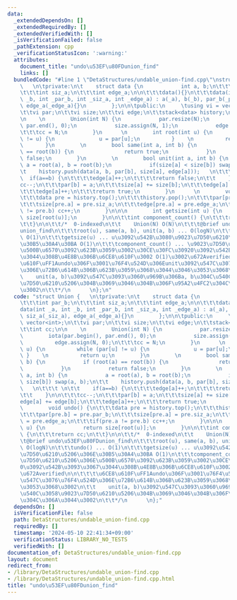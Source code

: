 ```yaml
---
data:
  _extendedDependsOn: []
  _extendedRequiredBy: []
  _extendedVerifiedWith: []
  _isVerificationFailed: false
  _pathExtension: cpp
  _verificationStatusIcon: ':warning:'
  attributes:
    document_title: "undo\u53EF\u80FDunion_find"
    links: []
  bundledCode: "#line 1 \"DetaStructures/undable_union-find.cpp\"\nstruct Union {\
    \   \n\tprivate:\n\t    struct data {\n            int a, b;\n\t\t\tint par_b;\n\
    \t\t\tint siz_a;\n\t\t\tint edge_a;\n\n\t\t\tdata(){}\n\t\t\tdata(int _a, int\
    \ _b, int _par_b, int _siz_a, int _edge_a) : a(_a), b(_b), par_b(_par_b), siz_a(_siz_a),\
    \ edge_a(_edge_a){}\n        };\n\n\tpublic:\n     \tusing vi = vector<int>;\n\
    \t\tvi par;\n\t\tvi size;\n\t\tvi edge;\n\t\tstack<data> history;\n\t\tint cc;\n\
    \n    \n        Union(int N) {\n            par.resize(N);\n            iota(par.begin(),\
    \ par.end(), 0);\n            size.assign(N, 1);\n            edge.assign(N, 0);\n\
    \t\t\tcc = N;\n        }\n      \n        int root(int u) {\n          while (par[u]\
    \ != u) {\n              u = par[u];\n          }    \n          return u;\n \
    \       }\n        \n        bool same(int a, int b) {\n            if (root(a)\
    \ == root(b)) {\n                return true;\n            }\n            return\
    \ false;\n        }\n        \n        bool unit(int a, int b) {\n           \
    \ a = root(a), b = root(b);\n            if(size[a] < size[b]) swap(a, b);\n\t\
    \t    history.push(data(a, b, par[b], size[a], edge[a]));   \n\t\t\t \n\t\t  \
    \  if(a==b) {\n\t\t\t\tedge[a]++;\n\t\t\t\treturn false;\n\t\t    }\n\n\t\t\t\
    cc--;\n\t\t\tpar[b] = a;\n\t\t\tsize[a] += size[b];\n\t\t\tedge[a] += edge[b];\n\
    \t\t\tedge[a]++;\n\t\t\treturn true;\n        }\n      \n        void undo() {\n\
    \t\t\tdata pre = history.top();\n\t\t\thistory.pop();\n\t\t\tpar[pre.b] = pre.par_b;\n\
    \t\t\tsize[pre.a] = pre.siz_a;\n\t\t\tedge[pre.a] = pre.edge_a;\n\t\t\tif(pre.a\
    \ != pre.b) cc++;\n        }\n\n\n        int getsize(int u) {\n            return\
    \ size[root(u)];\n        }\n\n\t\tint component_count() {\n\t\t\treturn cc;\n\
    \t\t}\n\n\t\t/*  0-indexed\n\t\t    Union(N) O(N)\n\t\t\t@brief undo\u53EF\u80FD\
    union_find\n\t\t\troot(u), same(a, b), unit(a, b) ... O(logN)\n\t\t\tundo() ...\
    \ O(1)\n\t\t\tgetsize(u) ... u\u3092\u542B\u3080\u9023\u7D50\u6210\u5206\u306E\
    \u30B5\u30A4\u30BA O(1)\n\t\t\tcomponent_count() ... \u9023\u7D50\u6210\u5206\u306E\
    \u500B\u6570\u3092\u623B\u3059\u3002\u30CE\u30FC\u30920\u3092\u542B\u3093\u3067\
    \u3044\u308B\u4E8B\u306B\u6CE8\u610F\u3002 O(1)\u3002\u672Averified\n\n\t\t\t\u6CE8\
    \u610F\uFF1Aundo\u306F\u3001\u76F4\u524D\u306Eunit\u3092\u547C\u3076\u76F4\u524D\
    \u306E\u72B6\u614B\u306B\u623B\u3059\u3068\u3044\u3046\u3053\u3068\u3002\n\t\t\
    \    unit(a, b)\u3092\u547C\u3093\u3060\u969B\u306Ba, b\u304C\u540C\u3058\u9023\
    \u7D50\u6210\u5206\u304B\u3069\u3046\u304B\u306F\u95A2\u4FC2\u304C\u306A\u3044\
    \u3002\n\t\t*/\n      \n};\n"
  code: "struct Union {   \n\tprivate:\n\t    struct data {\n            int a, b;\n\
    \t\t\tint par_b;\n\t\t\tint siz_a;\n\t\t\tint edge_a;\n\n\t\t\tdata(){}\n\t\t\t\
    data(int _a, int _b, int _par_b, int _siz_a, int _edge_a) : a(_a), b(_b), par_b(_par_b),\
    \ siz_a(_siz_a), edge_a(_edge_a){}\n        };\n\n\tpublic:\n     \tusing vi =\
    \ vector<int>;\n\t\tvi par;\n\t\tvi size;\n\t\tvi edge;\n\t\tstack<data> history;\n\
    \t\tint cc;\n\n    \n        Union(int N) {\n            par.resize(N);\n    \
    \        iota(par.begin(), par.end(), 0);\n            size.assign(N, 1);\n  \
    \          edge.assign(N, 0);\n\t\t\tcc = N;\n        }\n      \n        int root(int\
    \ u) {\n          while (par[u] != u) {\n              u = par[u];\n         \
    \ }    \n          return u;\n        }\n        \n        bool same(int a, int\
    \ b) {\n            if (root(a) == root(b)) {\n                return true;\n\
    \            }\n            return false;\n        }\n        \n        bool unit(int\
    \ a, int b) {\n            a = root(a), b = root(b);\n            if(size[a] <\
    \ size[b]) swap(a, b);\n\t\t    history.push(data(a, b, par[b], size[a], edge[a]));\
    \   \n\t\t\t \n\t\t    if(a==b) {\n\t\t\t\tedge[a]++;\n\t\t\t\treturn false;\n\
    \t\t    }\n\n\t\t\tcc--;\n\t\t\tpar[b] = a;\n\t\t\tsize[a] += size[b];\n\t\t\t\
    edge[a] += edge[b];\n\t\t\tedge[a]++;\n\t\t\treturn true;\n        }\n      \n\
    \        void undo() {\n\t\t\tdata pre = history.top();\n\t\t\thistory.pop();\n\
    \t\t\tpar[pre.b] = pre.par_b;\n\t\t\tsize[pre.a] = pre.siz_a;\n\t\t\tedge[pre.a]\
    \ = pre.edge_a;\n\t\t\tif(pre.a != pre.b) cc++;\n        }\n\n\n        int getsize(int\
    \ u) {\n            return size[root(u)];\n        }\n\n\t\tint component_count()\
    \ {\n\t\t\treturn cc;\n\t\t}\n\n\t\t/*  0-indexed\n\t\t    Union(N) O(N)\n\t\t\
    \t@brief undo\u53EF\u80FDunion_find\n\t\t\troot(u), same(a, b), unit(a, b) ...\
    \ O(logN)\n\t\t\tundo() ... O(1)\n\t\t\tgetsize(u) ... u\u3092\u542B\u3080\u9023\
    \u7D50\u6210\u5206\u306E\u30B5\u30A4\u30BA O(1)\n\t\t\tcomponent_count() ... \u9023\
    \u7D50\u6210\u5206\u306E\u500B\u6570\u3092\u623B\u3059\u3002\u30CE\u30FC\u3092\
    0\u3092\u542B\u3093\u3067\u3044\u308B\u4E8B\u306B\u6CE8\u610F\u3002 O(1)\u3002\
    \u672Averified\n\n\t\t\t\u6CE8\u610F\uFF1Aundo\u306F\u3001\u76F4\u524D\u306Eunit\u3092\
    \u547C\u3076\u76F4\u524D\u306E\u72B6\u614B\u306B\u623B\u3059\u3068\u3044\u3046\
    \u3053\u3068\u3002\n\t\t    unit(a, b)\u3092\u547C\u3093\u3060\u969B\u306Ba, b\u304C\
    \u540C\u3058\u9023\u7D50\u6210\u5206\u304B\u3069\u3046\u304B\u306F\u95A2\u4FC2\
    \u304C\u306A\u3044\u3002\n\t\t*/\n      \n};"
  dependsOn: []
  isVerificationFile: false
  path: DetaStructures/undable_union-find.cpp
  requiredBy: []
  timestamp: '2024-05-10 22:41:34+09:00'
  verificationStatus: LIBRARY_NO_TESTS
  verifiedWith: []
documentation_of: DetaStructures/undable_union-find.cpp
layout: document
redirect_from:
- /library/DetaStructures/undable_union-find.cpp
- /library/DetaStructures/undable_union-find.cpp.html
title: "undo\u53EF\u80FDunion_find"
---
```

